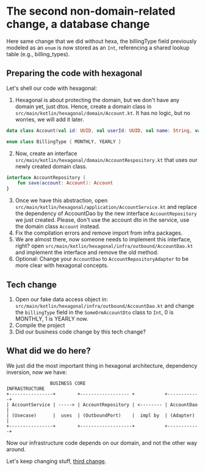 # The second non-domain-related change, a database change

Here same change that we did without hexa, the billingType field previously modeled as an `enum` is now stored as an `Int`, 
referencing a shared lookup table (e.g., billing_types).

## Preparing the code with hexagonal

Let's shell our code with hexagonal:

1. Hexagonal is about protecting the domain, but we don't have any domain yet, just dtos. Hence, create a domain class
in `src/main/kotlin/hexagonal/domain/Account.kt`. It has no logic, but no worries, we will add it later.
```kotlin
data class Account(val id: UUID, val userId: UUID, val name: String, val email: String, val billingType: BillingType)

enum class BillingType { MONTHLY, YEARLY }
```
2. Now, create an interface `src/main/kotlin/hexagonal/domain/AccountRespository.kt` that uses our newly created domain class.
```kotlin
interface AccountRepository {
    fun save(account: Account): Account
}
```
3. Once we have this abstraction, open `src/main/kotlin/hexagonal/application/AccountService.kt` and replace the dependency of
AccountDao by the new interface `AccountRepository` we just created. Please, don't use the account dto in the service, use the domain class `Account` instead.
4. Fix the compilation errors and remove import from infra packages.
5. We are almost there, now someone needs to implement this interface, right? open `src/main/kotlin/hexagonal/infra/outbound/AccountDao.kt`
and implement the interface and remove the old method.
6. Optional: Change your `AccountDao` to `AccountRepositoryAdapter` to be more clear with hexagonal concepts.

## Tech change

1. Open our fake data access object in: `src/main/kotlin/hexagonal/infra/outbound/AccountDao.kt` and change the `billingType` field in the `SomeOrmAccountDto` class to `Int`, 0 is MONTHLY, 1 is YEARLY now.
2. Compile the project
3. Did our business code change by this tech change?

## What did we do here?

We just did the most important thing in hexagonal architecture, dependency inversion, now we have:

```
                BUSINESS CORE                             INFRASTRUCTURE 
+----------------+        +------------------ +           +------------+
| AccountService | -----> | AccountRepository | <-------- | AccountDao |
| (Usecase)      |  uses  | (OutboundPort)    |  impl by  | (Adapter)  |
+----------------+        +-------------------+           +------------+
```

Now our infrastructure code depends on our domain, and not the other way around.

Let's keep changing stuff, [third change](/workshop_steps/feel_the_pain/3_technology_change.md). 

